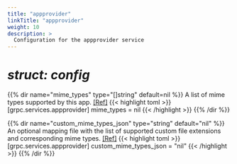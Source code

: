 ```yaml
---
title: "appprovider"
linkTitle: "appprovider"
weight: 10
description: >
  Configuration for the appprovider service
---
```


# _struct: config_

{{% dir name="mime_types" type="[]string" default=nil %}}
A list of mime types supported by this app. [[Ref]](https://github.com/cs3org/reva/tree/master/internal/grpc/services/appprovider/appprovider.go#L62)
{{< highlight toml >}}
[grpc.services.appprovider]
mime_types = nil
{{< /highlight >}}
{{% /dir %}}

{{% dir name="custom_mime_types_json" type="string" default="nil" %}}
An optional mapping file with the list of supported custom file extensions and corresponding mime types. [[Ref]](https://github.com/cs3org/reva/tree/master/internal/grpc/services/appprovider/appprovider.go#L63)
{{< highlight toml >}}
[grpc.services.appprovider]
custom_mime_types_json = "nil"
{{< /highlight >}}
{{% /dir %}}

